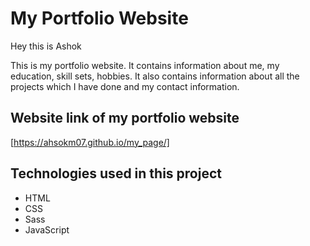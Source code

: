 # My Portfolio Website
Hey this is Ashok 

This is my portfolio website. It contains information about me, my education, skill sets, hobbies. It also contains information about all the projects which I have done and my contact information.

## Website link of my portfolio website

[https://ahsokm07.github.io/my_page/]

## Technologies used in this project

- HTML
- CSS
- Sass
- JavaScript


